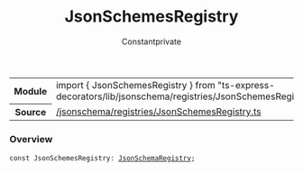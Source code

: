 
<header class="symbol-info-header"><h1 id="jsonschemesregistry">JsonSchemesRegistry</h1><label class="symbol-info-type-label const">Constant</label><label class="api-type-label private" title="private">private</label></header>
<!-- summary -->
<section class="symbol-info"><table class="is-full-width"><tbody><tr><th>Module</th><td><div class="lang-typescript"><span class="token keyword">import</span> { JsonSchemesRegistry }&nbsp;<span class="token keyword">from</span>&nbsp;<span class="token string">"ts-express-decorators/lib/jsonschema/registries/JsonSchemesRegistry"</span></div></td></tr><tr><th>Source</th><td><a href="https://github.com/Romakita/ts-express-decorators/blob/v3.9.2/src//jsonschema/registries/JsonSchemesRegistry.ts#L0-L0">/jsonschema/registries/JsonSchemesRegistry.ts</a></td></tr></tbody></table></section>
<!-- overview -->


### Overview


<pre><code class="typescript-lang "><span class="token keyword">const</span> JsonSchemesRegistry<span class="token punctuation">:</span> <a href="#api/common/jsonschema/jsonschemaregistry"><span class="token">JsonSchemaRegistry</span></a><span class="token punctuation">;</span></code></pre>


<!-- Parameters -->

<!-- Description -->

<!-- Members -->

